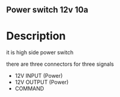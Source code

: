 ## Power switch 12v 10a
# Description
it is high side power switch

there are three connectors for three signals
- 12V INPUT (Power)
- 12V OUTPUT (Power)
- COMMAND
